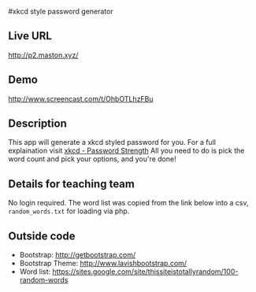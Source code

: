 #xkcd style password generator

## Live URL
<http://p2.maston.xyz/>

## Demo
http://www.screencast.com/t/OhbOTLhzFBu

## Description
This app will generate a xkcd styled password for you.
For a full explaination visit [xkcd - Password Strength](http://xkcd.com/936/)
All you need to do is pick the word count and pick your options, and you're done!

## Details for teaching team
No login required.
The word list was copied from the link below into a csv, `random_words.txt` for loading via php.

## Outside code
* Bootstrap: http://getbootstrap.com/
* Bootstrap Theme: http://www.lavishbootstrap.com/
* Word list: https://sites.google.com/site/thissiteistotallyrandom/100-random-words
